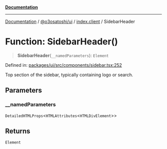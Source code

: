 [**Documentation**](../../../../README.md)

***

[Documentation](../../../../README.md) / [@o3osatoshi/ui](../../README.md) / [index.client](../README.md) / SidebarHeader

# Function: SidebarHeader()

> **SidebarHeader**(`__namedParameters`): `Element`

Defined in: [packages/ui/src/components/sidebar.tsx:252](https://github.com/o3osatoshi/experiment/blob/04dfa58df6e48824a200a24d77afef7ce464e1ae/packages/ui/src/components/sidebar.tsx#L252)

Top section of the sidebar, typically containing logo or search.

## Parameters

### \_\_namedParameters

`DetailedHTMLProps`\<`HTMLAttributes`\<`HTMLDivElement`\>\>

## Returns

`Element`
